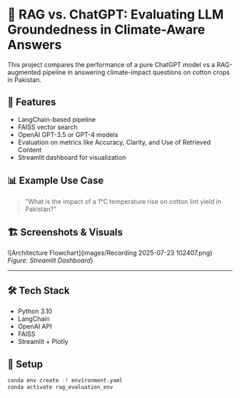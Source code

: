 # 🧠 RAG vs. ChatGPT: Evaluating LLM Groundedness in Climate-Aware Answers

This project compares the performance of a pure ChatGPT model vs a RAG-augmented pipeline in answering climate-impact questions on cotton crops in Pakistan.

## 🚀 Features
- LangChain-based pipeline
- FAISS vector search
- OpenAI GPT-3.5 or GPT-4 models
- Evaluation on metrics like Accuracy, Clarity, and Use of Retrieved Content
- Streamlit dashboard for visualization

## 📊 Example Use Case
> "What is the impact of a 1°C temperature rise on cotton lint yield in Pakistan?"

## 🏗 Screenshots & Visuals

![Architecture Flowchart](images/Recording 2025-07-23 102407.png)  
*Figure: Streamlit Dashboard*}  

---
## 🛠 Tech Stack
- Python 3.10
- LangChain
- OpenAI API
- FAISS
- Streamlit + Plotly

## 🔧 Setup

```bash
conda env create -f environment.yaml
conda activate rag_evaluation_env
